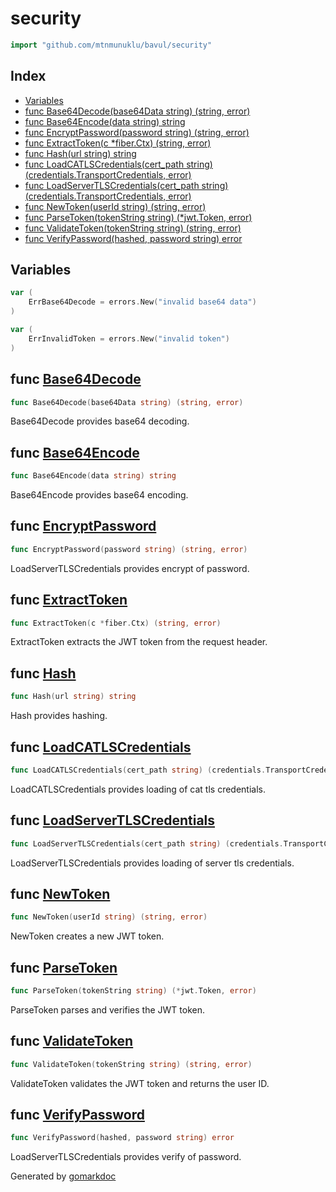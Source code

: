 <!-- Code generated by gomarkdoc. DO NOT EDIT -->

# security

```go
import "github.com/mtnmunuklu/bavul/security"
```

## Index

- [Variables](<#variables>)
- [func Base64Decode\(base64Data string\) \(string, error\)](<#Base64Decode>)
- [func Base64Encode\(data string\) string](<#Base64Encode>)
- [func EncryptPassword\(password string\) \(string, error\)](<#EncryptPassword>)
- [func ExtractToken\(c \*fiber.Ctx\) \(string, error\)](<#ExtractToken>)
- [func Hash\(url string\) string](<#Hash>)
- [func LoadCATLSCredentials\(cert\_path string\) \(credentials.TransportCredentials, error\)](<#LoadCATLSCredentials>)
- [func LoadServerTLSCredentials\(cert\_path string\) \(credentials.TransportCredentials, error\)](<#LoadServerTLSCredentials>)
- [func NewToken\(userId string\) \(string, error\)](<#NewToken>)
- [func ParseToken\(tokenString string\) \(\*jwt.Token, error\)](<#ParseToken>)
- [func ValidateToken\(tokenString string\) \(string, error\)](<#ValidateToken>)
- [func VerifyPassword\(hashed, password string\) error](<#VerifyPassword>)


## Variables

<a name="ErrBase64Decode"></a>

```go
var (
    ErrBase64Decode = errors.New("invalid base64 data")
)
```

<a name="ErrInvalidToken"></a>

```go
var (
    ErrInvalidToken = errors.New("invalid token")
)
```

<a name="Base64Decode"></a>
## func [Base64Decode](<https://github.com/mtnmunuklu/bavul/blob/main/security/base64.go#L18>)

```go
func Base64Decode(base64Data string) (string, error)
```

Base64Decode provides base64 decoding.

<a name="Base64Encode"></a>
## func [Base64Encode](<https://github.com/mtnmunuklu/bavul/blob/main/security/base64.go#L13>)

```go
func Base64Encode(data string) string
```

Base64Encode provides base64 encoding.

<a name="EncryptPassword"></a>
## func [EncryptPassword](<https://github.com/mtnmunuklu/bavul/blob/main/security/password.go#L6>)

```go
func EncryptPassword(password string) (string, error)
```

LoadServerTLSCredentials provides encrypt of password.

<a name="ExtractToken"></a>
## func [ExtractToken](<https://github.com/mtnmunuklu/bavul/blob/main/security/tokens.go#L36>)

```go
func ExtractToken(c *fiber.Ctx) (string, error)
```

ExtractToken extracts the JWT token from the request header.

<a name="Hash"></a>
## func [Hash](<https://github.com/mtnmunuklu/bavul/blob/main/security/hash.go#L9>)

```go
func Hash(url string) string
```

Hash provides hashing.

<a name="LoadCATLSCredentials"></a>
## func [LoadCATLSCredentials](<https://github.com/mtnmunuklu/bavul/blob/main/security/cert.go#L30>)

```go
func LoadCATLSCredentials(cert_path string) (credentials.TransportCredentials, error)
```

LoadCATLSCredentials provides loading of cat tls credentials.

<a name="LoadServerTLSCredentials"></a>
## func [LoadServerTLSCredentials](<https://github.com/mtnmunuklu/bavul/blob/main/security/cert.go#L13>)

```go
func LoadServerTLSCredentials(cert_path string) (credentials.TransportCredentials, error)
```

LoadServerTLSCredentials provides loading of server tls credentials.

<a name="NewToken"></a>
## func [NewToken](<https://github.com/mtnmunuklu/bavul/blob/main/security/tokens.go#L20>)

```go
func NewToken(userId string) (string, error)
```

NewToken creates a new JWT token.

<a name="ParseToken"></a>
## func [ParseToken](<https://github.com/mtnmunuklu/bavul/blob/main/security/tokens.go#L47>)

```go
func ParseToken(tokenString string) (*jwt.Token, error)
```

ParseToken parses and verifies the JWT token.

<a name="ValidateToken"></a>
## func [ValidateToken](<https://github.com/mtnmunuklu/bavul/blob/main/security/tokens.go#L61>)

```go
func ValidateToken(tokenString string) (string, error)
```

ValidateToken validates the JWT token and returns the user ID.

<a name="VerifyPassword"></a>
## func [VerifyPassword](<https://github.com/mtnmunuklu/bavul/blob/main/security/password.go#L16>)

```go
func VerifyPassword(hashed, password string) error
```

LoadServerTLSCredentials provides verify of password.

Generated by [gomarkdoc](<https://github.com/princjef/gomarkdoc>)
